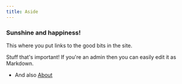 ```yaml
---
title: Aside
---
```

### Sunshine and happiness!

This where you put links to the good bits in the site.

Stuff that's important! If you're an admin then you can easily edit it as Markdown.

- And also [About](/about/)